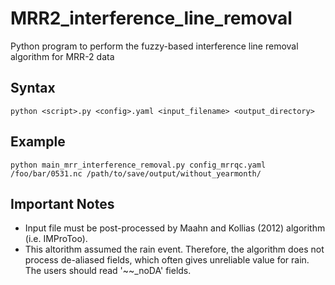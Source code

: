 # MRR2_interference_line_removal

Python program to perform the fuzzy-based interference line removal algorithm for MRR-2 data

## Syntax
```python <script>.py <config>.yaml <input_filename> <output_directory>```

## Example
```python main_mrr_interference_removal.py config_mrrqc.yaml /foo/bar/0531.nc /path/to/save/output/without_yearmonth/```

## Important Notes
 - Input file must be post-processed by Maahn and Kollias (2012) algorithm (i.e. IMProToo).
 - This altorithm assumed the rain event. Therefore, the algorithm does not process de-aliased fields, which often gives unreliable value for rain. The users should read '~~_noDA' fields.
